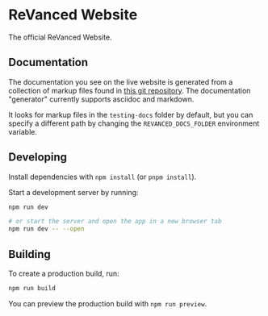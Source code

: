 # ReVanced Website

The official ReVanced Website.

## Documentation

The documentation you see on the live website is generated from a collection of markup files found in [this git repository](https://github.com/revanced/revanced-documentation). The documentation "generator" currently supports asciidoc and markdown.

It looks for markup files in the `testing-docs` folder by default, but you can specify a different path by changing the `REVANCED_DOCS_FOLDER` environment variable.

## Developing

Install dependencies with `npm install` (or `pnpm install`).

Start a development server by running:

```bash
npm run dev

# or start the server and open the app in a new browser tab
npm run dev -- --open
```

## Building

To create a production build, run:

```bash
npm run build
```

You can preview the production build with `npm run preview`.
